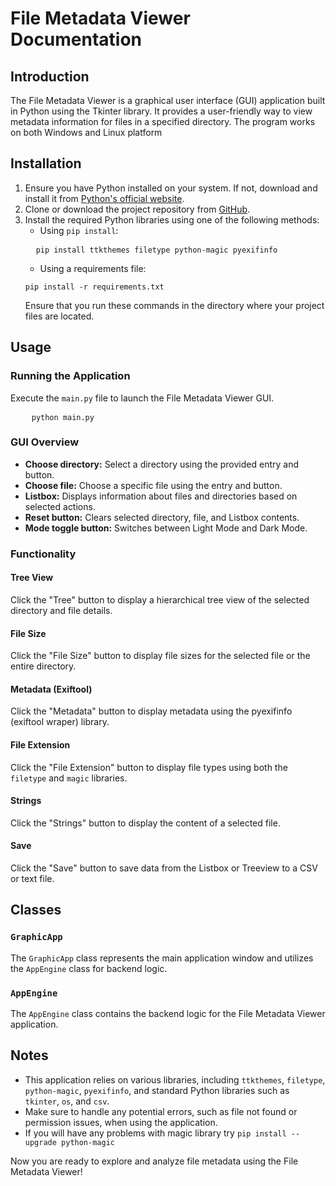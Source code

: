 <h1>File Metadata Viewer Documentation</h1>

<h2>Introduction</h2>

<p>The File Metadata Viewer is a graphical user interface (GUI) application built in Python using the Tkinter library. It provides a user-friendly way to view metadata information for files in a specified directory. The program works on both Windows and Linux platform </p>

<h2>Installation</h2>

<ol>
    <li>Ensure you have Python installed on your system. If not, download and install it from <a href="https://www.python.org/">Python's official website</a>.</li>
    <li>Clone or download the project repository from <a href="https://github.com/gartonq/MetaForensic-Explorer">GitHub</a>.</li>
    <li>Install the required Python libraries using one of the following methods:
        <ul>
            <li>Using <code>pip install</code>:</li>
        </ul>
  <pre>
  <code>pip install ttkthemes filetype python-magic pyexifinfo</code></pre>

  <ul>
            <li>Using a requirements file:</li>
        </ul>

  <pre><code>pip install -r requirements.txt</code></pre>

  Ensure that you run these commands in the directory where your project files are located.
    </li>
</ol>


<h2>Usage</h2>

<h3>Running the Application</h3>

<p>Execute the <code>main.py</code> file to launch the File Metadata Viewer GUI.</p>

<pre>
    <code>python main.py</code>
</pre>

<h3>GUI Overview</h3>

<ul>
    <li><strong>Choose directory:</strong> Select a directory using the provided entry and button.</li>
    <li><strong>Choose file:</strong> Choose a specific file using the entry and button.</li>
    <li><strong>Listbox:</strong> Displays information about files and directories based on selected actions.</li>
    <li><strong>Reset button:</strong> Clears selected directory, file, and Listbox contents.</li>
    <li><strong>Mode toggle button:</strong> Switches between Light Mode and Dark Mode.</li>
</ul>

<h3>Functionality</h3>

<h4>Tree View</h4>

<p>Click the "Tree" button to display a hierarchical tree view of the selected directory and file details.</p>

<h4>File Size</h4>

<p>Click the "File Size" button to display file sizes for the selected file or the entire directory.</p>

<h4>Metadata (Exiftool)</h4>

<p>Click the "Metadata" button to display metadata using the pyexifinfo (exiftool wraper) library.</p>

<h4>File Extension</h4>

<p>Click the "File Extension" button to display file types using both the <code>filetype</code> and <code>magic</code> libraries.</p>

<h4>Strings</h4>

<p>Click the "Strings" button to display the content of a selected file.</p>

<h4>Save</h4>

<p>Click the "Save" button to save data from the Listbox or Treeview to a CSV or text file.</p>

<h2>Classes</h2>

<h3><code>GraphicApp</code></h3>

<p>The <code>GraphicApp</code> class represents the main application window and utilizes the <code>AppEngine</code> class for backend logic.</p>

<h3><code>AppEngine</code></h3>

<p>The <code>AppEngine</code> class contains the backend logic for the File Metadata Viewer application.</p>

<h2>Notes</h2>

<ul>
    <li>This application relies on various libraries, including <code>ttkthemes</code>, <code>filetype</code>, <code>python-magic</code>, <code>pyexifinfo</code>, and standard Python libraries such as <code>tkinter</code>, <code>os</code>, and <code>csv</code>.</li>
    <li>Make sure to handle any potential errors, such as file not found or permission issues, when using the application.</li>
    <li>If you will have any problems with magic library try <code>pip install --upgrade python-magic</code> </li>
</ul>

<p>Now you are ready to explore and analyze file metadata using the File Metadata Viewer!</p>
